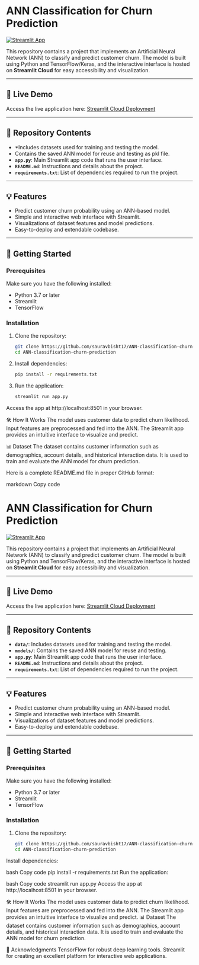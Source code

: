 # ANN Classification for Churn Prediction  

[![Streamlit App](https://static.streamlit.io/badges/streamlit_badge_black_white.svg)](https://github.com/sauravbisht17/ANN-classification-churn-prediction)  

This repository contains a project that implements an Artificial Neural Network (ANN) to classify and predict customer churn. The model is built using Python and TensorFlow/Keras, and the interactive interface is hosted on **Streamlit Cloud** for easy accessibility and visualization.  

---

## 🔗 Live Demo  

Access the live application here: [Streamlit Cloud Deployment](https://ann-classification-churn-prediction-cnpedhx4jztzaiyzufrznz.streamlit.app/)  

---

## 📁 Repository Contents  

- *Includes datasets used for training and testing the model.  
- Contains the saved ANN model for reuse and testing as pkl file.  
- **`app.py`**: Main Streamlit app code that runs the user interface.  
- **`README.md`**: Instructions and details about the project.  
- **`requirements.txt`**: List of dependencies required to run the project.  

---

## 💡 Features  

- Predict customer churn probability using an ANN-based model.  
- Simple and interactive web interface with Streamlit.  
- Visualizations of dataset features and model predictions.  
- Easy-to-deploy and extendable codebase.  

---

## 🚀 Getting Started  

### Prerequisites  

Make sure you have the following installed:  
- Python 3.7 or later  
- Streamlit  
- TensorFlow  

### Installation  

1. Clone the repository:  

   ```bash
   git clone https://github.com/sauravbisht17/ANN-classification-churn-prediction.git
   cd ANN-classification-churn-prediction

2. Install dependencies:
   ```bash
   pip install -r requirements.txt
3. Run the application:
   ```bash
   streamlit run app.py

Access the app at http://localhost:8501 in your browser.

🛠️ How It Works
The model uses customer data to predict churn likelihood.
Input features are preprocessed and fed into the ANN.
The Streamlit app provides an intuitive interface to visualize and predict.

📊 Dataset
The dataset contains customer information such as demographics, account details, and historical interaction data. It is used to train and evaluate the ANN model for churn prediction.


Here is a complete README.md file in proper GitHub format:

markdown
Copy code
# ANN Classification for Churn Prediction  

[![Streamlit App](https://static.streamlit.io/badges/streamlit_badge_black_white.svg)](https://github.com/sauravbisht17/ANN-classification-churn-prediction)  

This repository contains a project that implements an Artificial Neural Network (ANN) to classify and predict customer churn. The model is built using Python and TensorFlow/Keras, and the interactive interface is hosted on **Streamlit Cloud** for easy accessibility and visualization.  

---

## 🔗 Live Demo  

Access the live application here: [Streamlit Cloud Deployment](https://github.com/sauravbisht17/ANN-classification-churn-prediction)  

---

## 📁 Repository Contents  

- **`data/`**: Includes datasets used for training and testing the model.  
- **`models/`**: Contains the saved ANN model for reuse and testing.  
- **`app.py`**: Main Streamlit app code that runs the user interface.  
- **`README.md`**: Instructions and details about the project.  
- **`requirements.txt`**: List of dependencies required to run the project.  

---

## 💡 Features  

- Predict customer churn probability using an ANN-based model.  
- Simple and interactive web interface with Streamlit.  
- Visualizations of dataset features and model predictions.  
- Easy-to-deploy and extendable codebase.  

---

## 🚀 Getting Started  

### Prerequisites  

Make sure you have the following installed:  
- Python 3.7 or later  
- Streamlit  
- TensorFlow  

### Installation  

1. Clone the repository:  

   ```bash
   git clone https://github.com/sauravbisht17/ANN-classification-churn-prediction.git
   cd ANN-classification-churn-prediction
Install dependencies:

bash
Copy code
pip install -r requirements.txt
Run the application:

bash
Copy code
streamlit run app.py
Access the app at http://localhost:8501 in your browser.

🛠️ How It Works
The model uses customer data to predict churn likelihood.
Input features are preprocessed and fed into the ANN.
The Streamlit app provides an intuitive interface to visualize and predict.
📊 Dataset
The dataset contains customer information such as demographics, account details, and historical interaction data. It is used to train and evaluate the ANN model for churn prediction.

🙌 Acknowledgments
TensorFlow for robust deep learning tools.
Streamlit for creating an excellent platform for interactive web applications.



